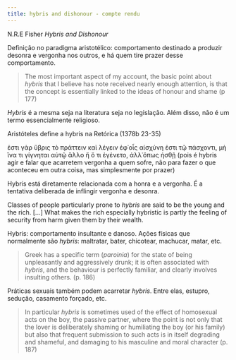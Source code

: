 ```yaml
---
title: hybris and dishonour - compte rendu
---
```


N.R.E Fisher *Hybris and Dishonour*

Definição no paradigma aristotélico: comportamento destinado a produzir desonra e vergonha nos outros, e há quem tire prazer desse comportamento.

> The most important aspect of my account, the basic point about <em>hybris</em> that I believe has note received nearly enough attention, is that the concept is essentially linked to the ideas of honour and shame (p 177)

<em>Hybris</em> é a mesma seja na literatura seja no legislação. Além disso, não é um termo essencialmente religioso.

Aristóteles define a hybris na Retórica (1378b 23-35)

ἐστι γὰρ ὕβρις τὸ πράττειν καὶ λέγειν ἐφ᾽οἷς αἰσχύνη ἐστι τῷ πάσχοντι, μὴ ἵνα τι γίγνηται αὐτῷ ἄλλο ἤ ὅ τι ἐγένετο, ἀλλ᾽ὄπως ἡσθῇ
(pois é hybris agir e falar que acarretem vergonha a quem sofre, não para fazer o que aconteceu em outra coisa, mas simplesmente por prazer)

Hybris está diretamente relacionada com a honra e a vergonha. É a tentativa deliberada de inflingir vergonha e desonra.

Classes of people particularly prone to <em>hybris</em> are said to be the young and the rich. [...] What makes the rich especially hybristic is partly the feeling of security from harm given them by their wealth.

Hybris: comportamento insultante e danoso. Ações físicas que normalmente são <em>hybris</em>: maltratar, bater, chicotear, machucar, matar, etc.

> Greek has a specific term (<em>paroinia</em>) for the state of being unpleasantly and aggressively drunk; it is often associated with <em>hybris</em>, and the behaviour is perfectly familiar, and clearly involves insulting others. (p. 186)

Práticas sexuais também podem acarretar <em>hybris</em>. Entre elas, estupro, sedução, casamento forçado, etc.

> In particular <em>hybris</em> is sometimes used of the effect of homosexual acts on the boy, the passive partner, where the point is not only that the lover is deliberately shaming or humiliating the boy (or his family) but also that frequent submission to such acts is in itself degrading and shameful, and damaging to his masculine and moral character (p. 187)

